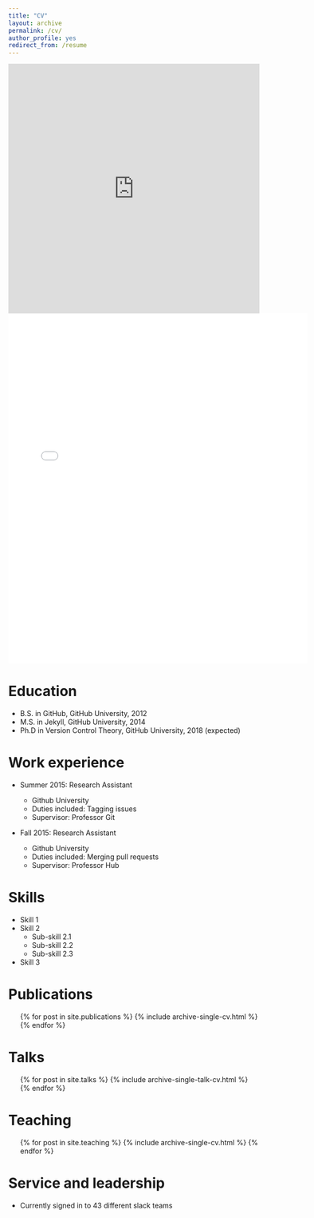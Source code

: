 ```yaml
---
title: "CV"
layout: archive
permalink: /cv/
author_profile: yes
redirect_from: /resume
---
```


<iframe src="https://drive.google.com/file/d/1Cx3utLNQ-aKq0GGIRDCym0B7EbHtFf9D/view?usp=sharing" style="width: 100%; height: 500px; border: none;"></iframe>

<embed src="{{ site.baseurl }}/files/Safran_cv.pdf" width="600" height="700" type='application/pdf'> 

Education
======
* B.S. in GitHub, GitHub University, 2012
* M.S. in Jekyll, GitHub University, 2014
* Ph.D in Version Control Theory, GitHub University, 2018 (expected)

Work experience
======
* Summer 2015: Research Assistant
  * Github University
  * Duties included: Tagging issues
  * Supervisor: Professor Git

* Fall 2015: Research Assistant
  * Github University
  * Duties included: Merging pull requests
  * Supervisor: Professor Hub
  
Skills
======
* Skill 1
* Skill 2
  * Sub-skill 2.1
  * Sub-skill 2.2
  * Sub-skill 2.3
* Skill 3

Publications
======
  <ul>{% for post in site.publications %}
    {% include archive-single-cv.html %}
  {% endfor %}</ul>
  
Talks
======
  <ul>{% for post in site.talks %}
    {% include archive-single-talk-cv.html %}
  {% endfor %}</ul>
  
Teaching
======
  <ul>{% for post in site.teaching %}
    {% include archive-single-cv.html %}
  {% endfor %}</ul>
  
Service and leadership
======
* Currently signed in to 43 different slack teams
